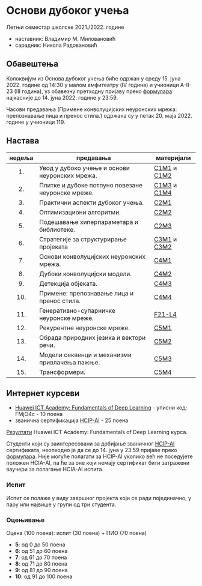 # Основи дубоког учења

Летњи семестар школске 2021./2022. године
* наставник: Владимир М. Миловановић
* сарадник: Никола Радовановић

## Обавештења

Колоквијум из Основа дубоког учења биће одржан у среду 15. јуна 2022. године од 14:30 у малом амфитеатру (IV година) и учионици А-II-23 (III година), уз обавезну претходну пријаву преко [формулара](https://docs.google.com/forms/d/e/1FAIpQLSe6ym-Wb8NOcoO6UoVOgGs_BGHp2muvw9rEoM5e_08OowlpYA/viewform?usp=sf_link) најкасније до 14. јуна 2022. године у 23:59.

Часови предавања (Примене конволуцијских неуронских мрежа: препознавање лица и пренос стила.) одржана су у петак 20. маја 2022. године у учионици 119.

## Настава

недеља |                     предавања                    |          материјали
:----: | ------------------------------------------------ | ----------------------------
  1\.  | Увод у дубоко учење и основи неуронских мрежа.   | [C1M1][C1M1] и [C1M2][C1M2]
  2\.  | Плитке и дубоке потпуно повезане неуронске мреже.| [C1M3][C1M3] и [C1M4][C1M4]
  3\.  | Практични аспекти дубоког учења.                 | [C2M1][C2M1]
  4\.  | Оптимизациони алгоритми.                         | [C2M2][C2M2]
  5\.  | Подешавање хиперпараметара и библиотеке.         | [C2M3][C2M3]
  6\.  | Стратегије за структурирање пројеката            | [C3M1][C3M1] и [C3M2][C3M2]
  7\.  | Основи конволуцијских неуронских мрежа.          | [C4M1][C4M1]
  8\.  | Дубоки конволуцијски модели.                     | [C4M2][C4M2]
  9\.  | Детекција објеката.                              | [C4M3][C4M3]
 10\.  | Примене: препознавање лица и пренос стила.       | [C4M4][C4M4]
 11\.  | Генеративно-супарничке неуронске мреже.          | [F21-L4][F21-L4]
 12\.  | Рекурентне неуронске мреже.                      | [C5M1][C5M1]
 13\.  | Обрада природних језика и вектори речи.          | [C5M2][C5M2]
 14\.  | Модели секвенци и механизми привлачења пажње.    | [C5M3][C5M3]
 15\.  | Трансформери.                                    | [C5M4][C5M4]

[C1M1]: https://cs230.stanford.edu/files/C1M1.pdf
[C1M2]: https://cs230.stanford.edu/files/C1M2.pdf
[C1M3]: https://cs230.stanford.edu/files/C1M3.pdf
[C1M4]: https://cs230.stanford.edu/files/C1M4.pdf
[C2M1]: https://cs230.stanford.edu/files/C2M1.pdf
[C2M2]: https://cs230.stanford.edu/files/C2M2.pdf
[C2M3]: https://cs230.stanford.edu/files/C2M3.pdf
[C3M1]: https://cs230.stanford.edu/files/C3M1.pdf
[C3M2]: https://cs230.stanford.edu/files/C3M2.pdf
[C4M1]: https://cs230.stanford.edu/files/C4M1.pdf
[C4M2]: https://cs230.stanford.edu/files/C4M2.pdf
[C4M3]: https://cs230.stanford.edu/files/C4M3.pdf
[C4M4]: https://cs230.stanford.edu/files/C4M4.pdf
[C5M1]: https://cs230.stanford.edu/files/C5M1.pdf
[C5M2]: https://cs230.stanford.edu/files/C5M2.pdf
[C5M3]: https://cs230.stanford.edu/files/C5M3.pdf
[C5M4]: https://cs230.stanford.edu/files/C5M4.pdf

[F21-L1]: https://cs230.stanford.edu/syllabus/fall_2021/lecture_1.pdf
[F21-L2]: https://cs230.stanford.edu/syllabus/fall_2021/lecture_2.pdf
[F21-L4]: https://cs230.stanford.edu/syllabus/fall_2021/lecture_4.pdf
[F21-L5]: https://cs230.stanford.edu/syllabus/fall_2021/lecture_5.pdf
[F21-L7]: https://cs230.stanford.edu/syllabus/fall_2021/lecture_7.pdf
[F21-L9]: https://cs230.stanford.edu/syllabus/fall_2021/lecture_9.pdf

## Интернет курсеви

* [Huawei ICT Academy: Fundamentals of Deep Learning](https://uniportal.huawei.com/accounts/register.do?method=toRegister) - уписни код: FMjO4c - 10 поена
* званична сертификација [HCIP-AI](./Huawei/010102001901808059131409.pdf) - 25 поена

[Резултати](https://docs.google.com/spreadsheets/d/1RyvG7IVa4uybtXSHzngpcbnb8LEaEkFF4xU8CdShJMo) Huawei ICT Academy: Fundamentals of Deep Learning курса.

Студенти који су заинтересовани за добијање званичног [HCIP-AI](./Huawei/010102001901808059131409.pdf) сертификата, неопходно је да се до 14. јуна у 23:59 пријаве преко [формулара](https://docs.google.com/forms/d/e/1FAIpQLSe0yFvtZOzUZyyrwSO5gUh-5jG9yvlcUDIH1lHiOg3KT0XfNQ/viewform?usp=sf_link). Није могуће полагати за HCIP-AI уколико већ не поседујете положен HCIA-AI, па ће за оне који немају сертификат бити затражени ваучери за полагање HCIA-AI испита.

### Испит

Испит се полаже у виду завршног пројекта који се ради појединачно, у пару или највише у групи од три студента.

### Оцењивање

Оцена (100 поена): испит (30 поена) + ПИО (70 поена)
* **5**: од 0 до 50 поена
* **6**: од 51 до 60 поена
* **7**: од 61 до 70 поена
* **8**: од 71 до 80 поена
* **9**: од 81 до 90 поена
* **10**: од 91 до 100 поена
